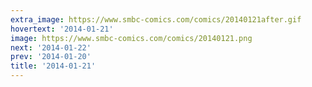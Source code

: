 ```yaml
---
extra_image: https://www.smbc-comics.com/comics/20140121after.gif
hovertext: '2014-01-21'
image: https://www.smbc-comics.com/comics/20140121.png
next: '2014-01-22'
prev: '2014-01-20'
title: '2014-01-21'
---
```

